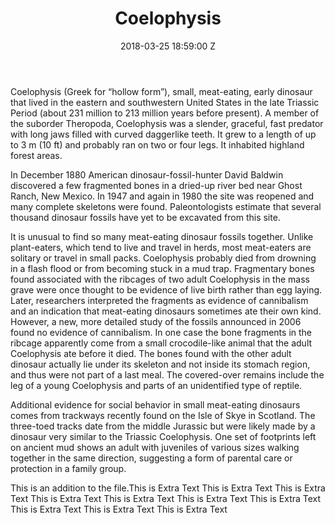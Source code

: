 ﻿---
title: Coelophysis
date: 2018-03-25 18:59:00 Z
position: 5
Order: Saurischia
Family: Coelophysidae
Genus: Coelophysis
---

Coelophysis (Greek for “hollow form”), small, meat-eating, early dinosaur that lived in the eastern and southwestern United States in the late Triassic Period (about 231 million to 213 million years before present). A member of the suborder Theropoda, Coelophysis was a slender, graceful, fast predator with long jaws filled with curved daggerlike teeth. It grew to a length of up to 3 m (10 ft) and probably ran on two or four legs. It inhabited highland forest areas.

In December 1880 American dinosaur-fossil-hunter David Baldwin discovered a few fragmented bones in a dried-up river bed near Ghost Ranch, New Mexico. In 1947 and again in 1980 the site was reopened and many complete skeletons were found. Paleontologists estimate that several thousand dinosaur fossils have yet to be excavated from this site.

It is unusual to find so many meat-eating dinosaur fossils together. Unlike plant-eaters, which tend to live and travel in herds, most meat-eaters are solitary or travel in small packs. Coelophysis probably died from drowning in a flash flood or from becoming stuck in a mud trap. Fragmentary bones found associated with the ribcages of two adult Coelophysis in the mass grave were once thought to be evidence of live birth rather than egg laying. Later, researchers interpreted the fragments as evidence of cannibalism and an indication that meat-eating dinosaurs sometimes ate their own kind. However, a new, more detailed study of the fossils announced in 2006 found no evidence of cannibalism. In one case the bone fragments in the ribcage apparently come from a small crocodile-like animal that the adult Coelophysis ate before it died. The bones found with the other adult dinosaur actually lie under its skeleton and not inside its stomach region, and thus were not part of a last meal. The covered-over remains include the leg of a young Coelophysis and parts of an unidentified type of reptile. 

Additional evidence for social behavior in small meat-eating dinosaurs comes from trackways recently found on the Isle of Skye in Scotland. The three-toed tracks date from the middle Jurassic but were likely made by a dinosaur very similar to the Triassic Coelophysis. One set of footprints left on ancient mud shows an adult with juveniles of various sizes walking together in the same direction, suggesting a form of parental care or protection in a family group.

This is an addition to the file.This
is Extra
Text
This
is Extra
Text
This
is Extra
Text
This
is Extra
Text
This
is Extra
Text
This
is Extra
Text
This
is Extra
Text
This
is Extra
Text
This
is Extra
Text
This
is Extra
Text
